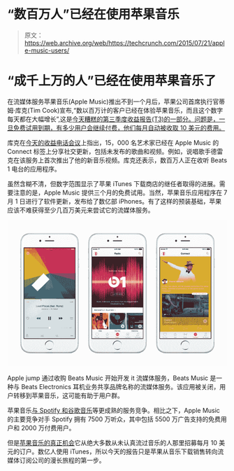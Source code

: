 # “数百万人”已经在使用苹果音乐 

> 原文：<https://web.archive.org/web/https://techcrunch.com/2015/07/21/apple-music-users/>

# “成千上万的人”已经在使用苹果音乐了

在流媒体服务苹果音乐(Apple Music)推出不到一个月后，苹果公司首席执行官蒂姆·库克(Tim Cook)宣布,“数以百万计的客户已经在体验苹果音乐，而且这个数字每天都在大幅增长”,这是[今天糟糕的第三季度收益报告(T3)的一部分。问题是，一旦免费试用到期，有多少用户会继续付费，他们每月自动被收取 10 美元的费用。](https://web.archive.org/web/20221007042130/https://beta.techcrunch.com/2015/07/21/apple-q3-2015/)

库克在[今天的收益电话会议](https://web.archive.org/web/20221007042130/http://events.apple.com.edgesuite.net/15piuhasdfvlhbvlhbasvhb07/event/index.html)上指出，15，000 名艺术家已经在 Apple Music 的 Connect 标签上分享社交更新，包括未发布的歌曲和视频。例如，说唱歌手德雷克在该服务上首次推出了他的新音乐视频。库克还表示，数百万人正在收听 Beats 1 电台的应用程序。

虽然含糊不清，但数字范围显示了苹果 iTunes 下载商店的继任者取得的进展。需要注意的是，Apple Music 提供三个月的免费试用。当然，苹果音乐应用程序在 7 月 1 日进行了软件更新，发布给了数亿部 iPhones。有了这样的预装基础，苹果应该不难获得至少几百万美元来尝试它的流媒体服务。

![apple-music-big](img/98047a1a71d945a24610516a2c73edab.png)

Apple jump 通过收购 Beats Music 开始开发 it 流媒体服务，Beats Music 是一种与 Beats Electronics 耳机业务共享品牌名称的流媒体服务。该应用被关闭，用户转移到苹果音乐，这可能有助于用户群。

苹果音乐[与 Spotify 和谷歌音乐](https://web.archive.org/web/20221007042130/https://beta.techcrunch.com/2015/06/08/no-sound-investment/)等更成熟的服务竞争。相比之下，Apple Music 的主要竞争对手 Spotify 拥有 7500 万听众，其中包括 5500 万广告支持的免费用户和 2000 万付费用户。

但是[苹果音乐的真正机会](https://web.archive.org/web/20221007042130/https://beta.techcrunch.com/2015/06/30/mainstreaming-music/)它从绝大多数从未认真流过音乐的人那里招募每月 10 美元的订户。数亿人使用 iTunes，所以今天的报告只是苹果从音乐下载销售转向流媒体订阅公司的漫长旅程的第一步。